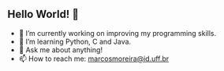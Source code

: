 ## Hello World! 👋

- 🔭 I’m currently working on improving my programming skills.
- 🌱 I’m learning Python, C and Java.
- 💬 Ask me about anything!
- 📫 How to reach me: marcosmoreira@id.uff.br
